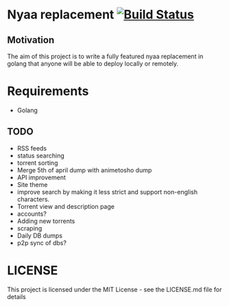 # Nyaa replacement [![Build Status](https://travis-ci.org/ewhal/nyaa.svg?branch=master)](https://travis-ci.org/ewhal/nyaa)

## Motivation
The aim of this project is to write a fully featured nyaa replacement in golang
that anyone will be able to deploy locally or remotely.

# Requirements
* Golang


## TODO
* RSS feeds
* status searching
* torrent sorting
* Merge 5th of april dump with animetosho dump
* API improvement
* Site theme
* improve search by making it less strict and support non-english characters.
* Torrent view and description page
* accounts?
* Adding new torrents
* scraping
* Daily DB dumps
* p2p sync of dbs?

# LICENSE
This project is licensed under the MIT License - see the LICENSE.md file for details
